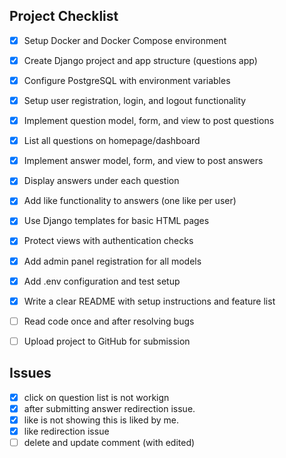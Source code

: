 ## Project Checklist

- [x] Setup Docker and Docker Compose environment
- [x] Create Django project and app structure (questions app)
- [x] Configure PostgreSQL with environment variables
- [x] Setup user registration, login, and logout functionality
- [x] Implement question model, form, and view to post questions
- [x] List all questions on homepage/dashboard
- [x] Implement answer model, form, and view to post answers
- [x] Display answers under each question
- [x] Add like functionality to answers (one like per user)
- [x] Use Django templates for basic HTML pages
- [x] Protect views with authentication checks
- [x] Add admin panel registration for all models
- [x] Add .env configuration and test setup
- [x] Write a clear README with setup instructions and feature list
- [ ] Read code once and after resolving bugs
- [ ] Upload project to GitHub for submission



## Issues
- [x] click on question list is not workign
- [x] after submitting answer redirection issue.
- [x] like is not showing this is liked by me.
- [x] like redirection issue
- [ ] delete and update comment (with edited)